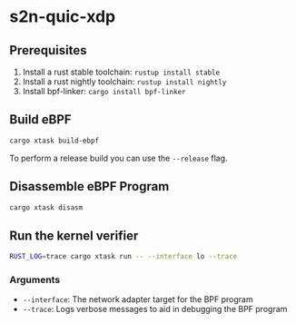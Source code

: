 # s2n-quic-xdp

## Prerequisites

1. Install a rust stable toolchain: `rustup install stable`
1. Install a rust nightly toolchain: `rustup install nightly`
1. Install bpf-linker: `cargo install bpf-linker`

## Build eBPF

```bash
cargo xtask build-ebpf
```

To perform a release build you can use the `--release` flag.

## Disassemble eBPF Program

```bash
cargo xtask disasm
```

## Run the kernel verifier

```bash
RUST_LOG=trace cargo xtask run -- --interface lo --trace
```

### Arguments

* `--interface`: The network adapter target for the BPF program
* `--trace`: Logs verbose messages to aid in debugging the BPF program
